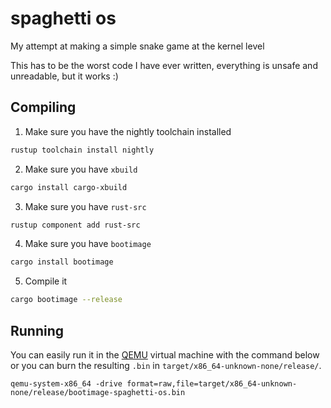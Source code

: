 
# spaghetti os
My attempt at making a simple snake game at the kernel level

This has to be the worst code I have ever written, everything is unsafe and unreadable, but it works :)

## Compiling

1. Make sure you have the nightly toolchain installed
```sh
rustup toolchain install nightly
```
2. Make sure you have `xbuild`
```sh
cargo install cargo-xbuild
```
3. Make sure you have `rust-src`
```sh
rustup component add rust-src
```
4. Make sure you have `bootimage`
```sh
cargo install bootimage
```
5. Compile it
```sh
cargo bootimage --release
```

## Running
You can easily run it in the [QEMU](https://www.qemu.org/) virtual machine with the command below or you can burn the resulting `.bin` in `target/x86_64-unknown-none/release/`.
```
qemu-system-x86_64 -drive format=raw,file=target/x86_64-unknown-none/release/bootimage-spaghetti-os.bin
```
